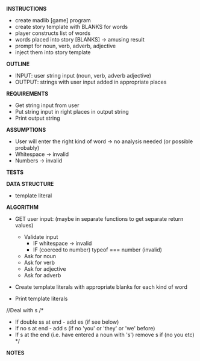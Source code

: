 **INSTRUCTIONS**
- create madlib [game] program
- create story template with BLANKS for words
- player constructs list of words
- words placed into story [BLANKS] -> amusing result
- prompt for noun, verb, adverb, adjective
- inject them into story template

**OUTLINE**
- INPUT: user string input (noun, verb, adverb adjective)
- OUTPUT: strings with user input added in appropriate places

**REQUIREMENTS**
- Get string input from user
- Put string input in right places in output string
- Print output string

**ASSUMPTIONS**
- User will enter the right kind of word -> no analysis needed (or possible probably)
- Whitespace -> invalid
- Numbers -> invalid

**TESTS**

**DATA STRUCTURE**
- template literal

**ALGORITHM**
- GET user input: (maybe in separate functions to get separate return values)
  - Validate input
    - IF whitespace -> invalid
    - IF (coerced to number) typeof === number (invalid)
  - Ask for noun
  - Ask for verb
  - Ask for adjective
  - Ask for adverb

- Create template literals with appropriate blanks for each kind of word
- Print template literals

//Deal with s
/*
- If double ss at end - add es (if see below)
- If no s at end - add s (if no 'you' or 'they' or 'we' before)
- If s at the end (i.e. have entered a noun with 's') remove s if (no you etc)
*/

**NOTES**